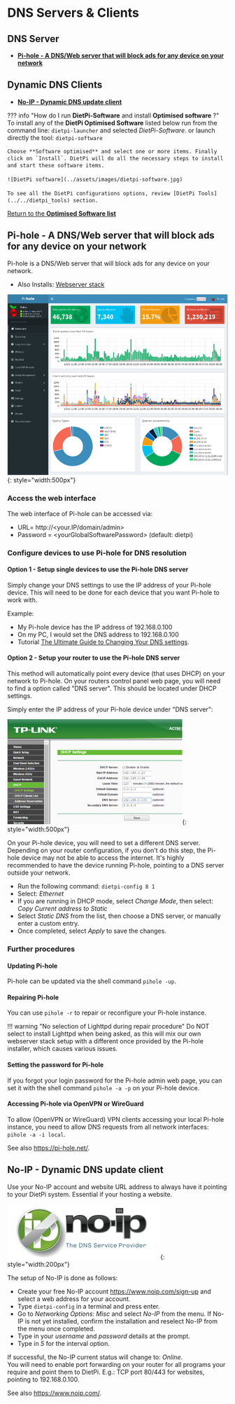 # DNS Servers & Clients

## DNS Server

- [**Pi-hole - A DNS/Web server that will block ads for any device on your network**](#pi-hole-a-dnsweb-server-that-will-block-ads-for-any-device-on-your-network)

## Dynamic DNS Clients

- [**No-IP - Dynamic DNS update client**](#no-ip-dynamic-dns-update-client)

??? info "How do I run **DietPi-Software** and install **Optimised software** ?"
    To install any of the **DietPi Optimised Software** listed below run from the command line:
    ```
    dietpi-launcher
    ```
    and selected _DietPi-Software_. or launch directly the tool:
    ```
    dietpi-software
    ```

    Choose **Software optimised** and select one or more items. Finally click on `Install`. DietPi will do all the necessary steps to install and start these software items.

    ![DietPi software](../assets/images/dietpi-software.jpg)

    To see all the DietPi configurations options, review [DietPi Tools](../../dietpi_tools) section.

[Return to the **Optimised Software list**](../../dietpi_optimised_software)

## Pi-hole - A DNS/Web server that will block ads for any device on your network

Pi-hole is a DNS/Web server that will block ads for any device on your network.

- Also Installs: [Webserver stack](../webserver_stack/)

![DietPi DNS server software Pi-hole](../assets/images/dietpi-software-dnsserver-pihole.png){: style="width:500px"}

### Access the web interface

The web interface of Pi-hole can be accessed via:

- URL= http://<your.IP/domain/admin\>
- Password = <yourGlobalSoftwarePassword\> (default: dietpi)

### Configure devices to use Pi-hole for DNS resolution

#### Option 1 - Setup single devices to use the Pi-hole DNS server

Simply change your DNS settings to use the IP address of your Pi-hole device. This will need to be done for each device that you want Pi-hole to work with.

Example:

- My Pi-hole device has the IP address of 192.168.0.100
- On my PC, I would set the DNS address to 192.168.0.100
- Tutorial [The Ultimate Guide to Changing Your DNS settings](https://www.howtogeek.com/167533/the-ultimate-guide-to-changing-your-dns-server/).

#### Option 2 - Setup your router to use the Pi-hole DNS server

This method will automatically point every device (that uses DHCP) on your network to Pi-hole.
On your routers control panel web page, you will need to find a option called "DNS server". This should be located under DHCP settings.

Simply enter the IP address of your Pi-hole device under "DNS server":

![DietPi DNS server software router setup](../assets/images/dietpi-software-dnsserver-router-setup.png){: style="width:500px"}

On your Pi-hole device, you will need to set a different DNS server.  
Depending on your router configuration, if you don't do this step, the Pi-hole device may not be able to access the internet. It's highly recommended to have the device running Pi-hole, pointing to a DNS server outside your network.

- Run the following command: `dietpi-config 8 1`
- Select: *Ethernet*
- If you are running in DHCP mode, select *Change Mode*, then select: *Copy Current address to Static*
- Select *Static DNS* from the list, then choose a DNS server, or manually enter a custom entry.
- Once completed, select *Apply* to save the changes.

### Further procedures

#### Updating Pi-hole

Pi-hole can be updated via the shell command `pihole -up`.

#### Repairing Pi-hole

You can use `pihole -r` to repair or reconfigure your Pi-hole instance.

!!! warning "No selection of Lighttpd during repair procedure"
    Do NOT select to install Lighttpd when being asked, as this will mix our own webserver stack setup with a different once provided by the Pi-hole installer, which causes various issues.

#### Setting the password for Pi-hole

If you forgot your login password for the Pi-hole admin web page, you can set it with the shell command `pihole -a -p` on your Pi-hole device.

#### Accessing Pi-hole via OpenVPN or WireGuard

To allow (OpenVPN or WireGuard) VPN clients accessing your local Pi-hole instance, you need to allow DNS requests from all network interfaces: `pihole -a -i local`.

See also <https://pi-hole.net/>.

## No-IP - Dynamic DNS update client

Use your No-IP account and website URL address to always have it pointing to your DietPi system. Essential if your hosting a website.

![DietPi DNS server software No-IP](../assets/images/dietpi-software-dnsserver-noip.jpg){: style="width:200px"}

The setup of No-IP is done as follows:

- Create your free No-IP account https://www.noip.com/sign-up and select a web address for your account.
- Type `dietpi-config` in a terminal and press enter.
- Go to *Networking Options: Misc* and select *No-IP* from the menu.
    If No-IP is not yet installed, confirm the installation and reselect No-IP from the menu once completed.
- Type in your *username* and *password* details at the prompt.
- Type in *5* for the interval option.

If successful, the No-IP current status will change to: *Online*.  
You will need to enable port forwarding on your router for all programs your require and point them to DietPi. E.g.: TCP port 80/443 for websites, pointing to 192.168.0.100.

See also <https://www.noip.com/>.
